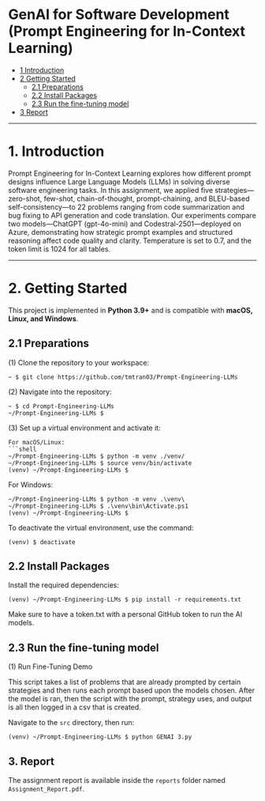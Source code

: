 # GenAI for Software Development (Prompt Engineering for In-Context Learning)

* [1 Introduction](#1-introduction)  
* [2 Getting Started](#2-getting-started)  
  * [2.1 Preparations](#21-preparations)  
  * [2.2 Install Packages](#22-install-packages)  
  * [2.3 Run the fine-tuning model](#23-run-the-fine-tuning-model)  
* [3 Report](#3-report)  

---

# **1. Introduction**  
Prompt Engineering for In-Context Learning explores how different prompt designs influence Large Language Models (LLMs) in solving diverse software engineering tasks. In this assignment, we applied five strategies—zero-shot, few-shot, chain-of-thought, prompt-chaining, and BLEU-based self-consistency—to 22 problems ranging from code summarization and bug fixing to API generation and code translation. Our experiments compare two models—ChatGPT (gpt-4o-mini) and Codestral-2501—deployed on Azure, demonstrating how strategic prompt examples and structured reasoning affect code quality and clarity. Temperature is set to 0.7, and the token limit is 1024 for all tables.

---

# **2. Getting Started**  
This project is implemented in **Python 3.9+** and is compatible with **macOS, Linux, and Windows**.  

## **2.1 Preparations**  

(1) Clone the repository to your workspace:  
```shell
~ $ git clone https://github.com/tmtran03/Prompt-Engineering-LLMs
```
(2) Navigate into the repository:
```shell
~ $ cd Prompt-Engineering-LLMs
~/Prompt-Engineering-LLMs $
```
(3) Set up a virtual environment and activate it:
```
For macOS/Linux:
```shell
~/Prompt-Engineering-LLMs $ python -m venv ./venv/
~/Prompt-Engineering-LLMs $ source venv/bin/activate
(venv) ~/Prompt-Engineering-LLMs $ 
```

For Windows:
```shell
~/Prompt-Engineering-LLMs $ python -m venv .\venv\
~/Prompt-Engineering-LLMs $ .\venv\bin\Activate.ps1
(venv) ~/Prompt-Engineering-LLMs $
```
To deactivate the virtual environment, use the command:
```shell
(venv) $ deactivate
```

## **2.2 Install Packages**

Install the required dependencies:
```shell
(venv) ~/Prompt-Engineering-LLMs $ pip install -r requirements.txt
```

Make sure to have a token.txt with a personal GitHub token to run the AI models. 

## **2.3 Run the fine-tuning model**

(1) Run Fine-Tuning Demo

This script takes a list of problems that are already prompted by certain strategies and then runs each prompt based upon the models chosen. 
After the model is ran, then the script with the prompt, strategy uses, and output is all then logged in a csv that is created. 

Navigate to the ```src``` directory, then run:
```shell
(venv) ~/Prompt-Engineering-LLMs $ python GENAI 3.py
```

## 3. Report

The assignment report is available inside the ``reports`` folder named ``Assignment_Report.pdf``.
